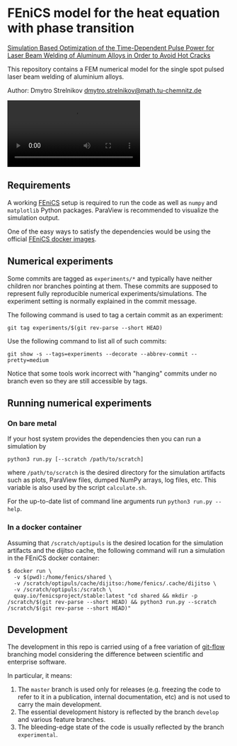 FEniCS model for the heat equation with phase transition
========================================================

[Simulation Based Optimization of the Time-Dependent Pulse Power for Laser Beam Welding of Aluminum Alloys in Order to Avoid Hot Cracks](https://www.tu-chemnitz.de/mathematik/part_dgl/projects/optipuls/index.en.php)

This repository contains a FEM numerical model for the single spot pulsed laser beam welding of aluminium alloys.

Author: Dmytro Strelnikov <dmytro.strelnikov@math.tu-chemnitz.de>

![OptiPuls-preview](https://strelnikov.xyz/projects/OptiPuls/OptiPuls-preview.mp4)


## Requirements

A working [FEniCS](https://fenics.readthedocs.io/en/latest/installation.html) setup is required to run the code as well as `numpy` and `matplotlib` Python packages. ParaView is recommended to visualize the simulation output.

One of the easy ways to satisfy the dependencies would be using the official [FEniCS docker images](https://fenics.readthedocs.io/projects/containers/en/latest/).


## Numerical experiments

Some commits are tagged as `experiments/*` and typically have neither children nor branches pointing at them. These commits are supposed to represent fully reproducible numerical experiments/simulations. The experiment setting is normally explained in the commit message.

The following command is used to tag a certain commit as an experiment:
```
git tag experiments/$(git rev-parse --short HEAD)
```

Use the following command to list all of such commits:
```
git show -s --tags=experiments --decorate --abbrev-commit --pretty=medium
```

Notice that some tools work incorrect with "hanging" commits under no branch even so they are still accessible by tags.


## Running numerical experiments

### On bare metal

If your host system provides the dependencies then you can run a simulation by
```
python3 run.py [--scratch /path/to/scratch]
```

where `/path/to/scratch` is the desired directory for the simulation artifacts such as plots, ParaView files, dumped NumPy arrays, log files, etc. This variable is also used by the script `calculate.sh`.

For the up-to-date list of command line arguments run `python3 run.py --help`.


### In a docker container

Assuming that `/scratch/optipuls` is the desired location for the simulation artifacts and the dijitso cache, the following command will run a simulation in the FEniCS docker container:
```
$ docker run \
  -v $(pwd):/home/fenics/shared \
  -v /scratch/optipuls/cache/dijitso:/home/fenics/.cache/dijitso \
  -v /scratch/optipuls:/scratch \
  quay.io/fenicsproject/stable:latest "cd shared && mkdir -p /scratch/$(git rev-parse --short HEAD) && python3 run.py --scratch /scratch/$(git rev-parse --short HEAD)"
```


## Development

The development in this repo is carried using of a free variation of [git-flow](https://nvie.com/posts/a-successful-git-branching-model/) branching model considering the difference between scientific and enterprise software.

In particular, it means:

1. The `master` branch is used only for releases (e.g. freezing the code to refer to it in a publication, internal documentation, etc) and is not used to carry the main development.
2. The essential development history is reflected by the branch `develop` and various feature branches.
3. The bleeding-edge state of the code is usually reflected by the branch `experimental`.
